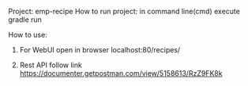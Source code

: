 Project: emp-recipe
How to run project: in command line(cmd) execute     gradle run

How to use:
1) For WebUI
open in browser localhost:80/recipes/

2) Rest API
follow link
https://documenter.getpostman.com/view/5158613/RzZ9FK8k